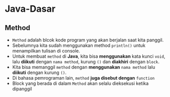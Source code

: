 # Java-Dasar
## Method
* `Method` adalah blcok kode program yang akan berjalan saat kita panggil.
* Sebelumnya kita sudah menggunakan method `println()` untuk menampilkan tulisan di console.
* Untuk membuat `method` di **Java**, kita bisa **menggunakan** kata kunci `void`, lalu **diikuti** dengan `nama method`, kurung `()` dan **diakhiri** dengan `block`.
* Kita bisa memanggil `method` dengan **menggunakan** `nama method` lalu **diikuti** dengan kurung `()`.
* Di bahasa pemrograman lain, `method` **juga disebut dengan** `function`
* Block yang berada di dalam `Method` akan selalu dieksekusi ketika dipanggil